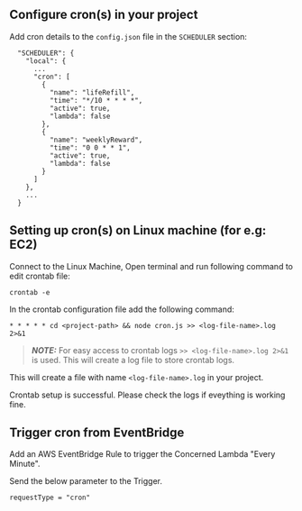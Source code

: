 ## Configure cron(s) in your project

Add cron details to the `config.json` file in the `SCHEDULER` section:
```
  "SCHEDULER": {
    "local": {
      ...
      "cron": [
        {
          "name": "lifeRefill",
          "time": "*/10 * * * *",
          "active": true,
          "lambda": false
        },
        {
          "name": "weeklyReward",
          "time": "0 0 * * 1",
          "active": true,
          "lambda": false
        }
      ]
    },
    ...
  }
```

## Setting up cron(s) on Linux machine (for e.g: EC2)

Connect to the Linux Machine, Open terminal and run following command to edit crontab file:
   
```shell
crontab -e
```

 In the crontab configuration file add the following command:

```shell
* * * * * cd <project-path> && node cron.js >> <log-file-name>.log 2>&1
```

> **_NOTE:_** For easy access to crontab logs `>> <log-file-name>.log 2>&1` is used. This will create a log file to store crontab logs.

This will create a file with name `<log-file-name>.log` in your project.

 Crontab setup is successful. Please check the logs if eveything is working fine.


## Trigger cron from EventBridge

Add an AWS EventBridge Rule to trigger the Concerned Lambda "Every Minute".

Send the below parameter to the Trigger.

```
requestType = "cron"
```
